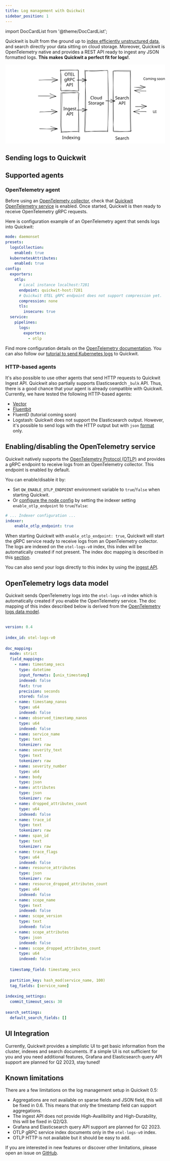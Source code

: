 ```yaml
---
title: Log management with Quickwit
sidebar_position: 1
---
```


import DocCardList from '@theme/DocCardList';

Quickwit is built from the ground up to [index efficiently unstructured data](../guides/schemaless.md), and search directly your data sitting on cloud storage.
Moreover, Quickwit is OpenTelemetry native and provides a REST API ready to ingest any JSON formatted logs.
**This makes Quickwit a perfect fit for logs!**.

![Quickwit Log Management Overview](../assets/images/logs-management-overview.svg)

## Sending logs to Quickwit

<DocCardList />

## Supported agents

### OpenTelemetry agent

Before using an [OpenTelemety collector](https://opentelemetry.io/docs/collector/), check that [Quickwit OpenTelemetry service](#opentelemetry-service) is enabled.
Once started, Quickwit is then ready to receive OpenTelemetry gRPC requests.

Here is configuration example of an OpenTelemetry agent that sends logs into Quickwit:

```yaml
mode: daemonset
presets:
  logsCollection:
    enabled: true
  kubernetesAttributes:
    enabled: true
config:
  exporters:
    otlp:
      # Local instance localhost:7281
      endpoint: quickwit-host:7281
      # Quickwit OTEL gRPC endpoint does not support compression yet.
      compression: none
      tls:
        insecure: true
  service:
    pipelines:
      logs:
        exporters:
          - otlp
```

Find more configuration details on the [OpenTelemetry documentation](https://opentelemetry.io/docs/collector/configuration/). You can also follow our [tutorial to send Kubernetes logs](deploy-quickwit-otel-with-helm.md) to Quickwit.

### HTTP-based agents

It's also possible to use other agents that send HTTP requests to Quickwit Ingest API. Quickwit also partially supports Elasticseardch `_bulk` API. Thus, there is a good chance that your agent is already compatible with Quickwit.
Currently, we have tested the following HTTP-based agents:

- [Vector](./send-logs-from-vector-to-quickwit.md)
- [Fluentbit](./send-logs-from-fluentbit-to-quickwit.md)
- FluentD (tutorial coming soon)
- Logstash: Quickwit does not support the Elasticsearch output. However, it's possible to send logs with the HTTP output but with `json` [format](https://www.elastic.co/guide/en/logstash/current/plugins-outputs-http.html) only.

## Enabling/disabling the OpenTelemetry service

Quickwit natively supports the [OpenTelemetry Protocol (OTLP)](https://opentelemetry.io/docs/reference/specification/protocol/otlp/) and provides a gRPC endpoint to receive logs from an OpenTelemetry collector. This endpoint is enabled by default.

You can enable/disable it by:
- Set `QW_ENABLE_OTLP_ENDPOINT` environment variable to `true`/`false` when starting Quickwit.
- Or [configure the node config](/docs/configuration/node-config.md) by setting the indexer setting `enable_otlp_endpoint` to `true`/`false`:

```yaml title=node-config.yaml
# ... Indexer configuration ...
indexer:
    enable_otlp_endpoint: true
```

When starting Quickwit with `enable_otlp_endpoint: true`, Quickwit will start the gRPC service ready to receive logs from an OpenTelemetry collector. The logs are indexed on  the `otel-logs-v0` index, this index will be automatically created if not present. The index doc mapping is described in this [section](#opentelemetry-logs-data-model).

You can also send your logs directly to this index by using the [ingest API](/docs/reference/rest-api.md#ingest-data-into-an-index).

## OpenTelemetry logs data model

Quickwit sends OpenTelemetry logs into the `otel-logs-v0` index which is automatically created if you enable the OpenTelemetry service.
The doc mapping of this index described below is derived from the [OpenTelemetry logs data model](https://opentelemetry.io/docs/reference/specification/logs/data-model/).

```yaml

version: 0.4

index_id: otel-logs-v0

doc_mapping:
  mode: strict
  field_mappings:
    - name: timestamp_secs
      type: datetime
      input_formats: [unix_timestamp]
      indexed: false
      fast: true
      precision: seconds
      stored: false
    - name: timestamp_nanos
      type: u64
      indexed: false
    - name: observed_timestamp_nanos
      type: u64
      indexed: false
    - name: service_name
      type: text
      tokenizer: raw
    - name: severity_text
      type: text
      tokenizer: raw
    - name: severity_number
      type: u64
    - name: body
      type: json
    - name: attributes
      type: json
      tokenizer: raw
    - name: dropped_attributes_count
      type: u64
      indexed: false
    - name: trace_id
      type: text
      tokenizer: raw
    - name: span_id
      type: text
      tokenizer: raw
    - name: trace_flags
      type: u64
      indexed: false
    - name: resource_attributes
      type: json
      tokenizer: raw
    - name: resource_dropped_attributes_count
      type: u64
      indexed: false
    - name: scope_name
      type: text
      indexed: false
    - name: scope_version
      type: text
      indexed: false
    - name: scope_attributes
      type: json
      indexed: false
    - name: scope_dropped_attributes_count
      type: u64
      indexed: false

  timestamp_field: timestamp_secs

  partition_key: hash_mod(service_name, 100)
  tag_fields: [service_name]

indexing_settings:
  commit_timeout_secs: 30

search_settings:
  default_search_fields: []
```

## UI Integration

Currently, Quickwit provides a simplistic UI to get basic information from the cluster, indexes and search documents.
If a simple UI is not sufficient for you and you need additional features, Grafana and Elasticsearch query API support are planned for Q2 2023, stay tuned!

## Known limitations

There are a few limitations on the log management setup in Quickwit 0.5:
- Aggregations are not available on sparse fields and JSON field, this will be fixed in 0.6. This means that only the timestamp field can support aggregations.
- The ingest API does not provide High-Availibility and High-Durability, this will be fixed in Q2/Q3.
- Grafana and Elasticsearch query API support are planned for Q2 2023.
- OTLP gRPC service index documents only in the `otel-logs-v0` index.
- OTLP HTTP is not available but it should be easy to add.

If you are interested in new features or discover other limitations, please open an issue on [GitHub](https://github.com/quickwit-oss/quickwit).
